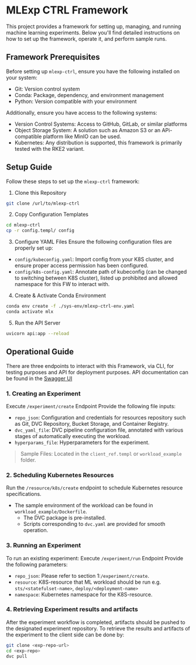 # MLExp CTRL Framework

This project provides a framework for setting up, managing, and running machine learning experiments. Below you'll find detailed instructions on how to set up the framework, operate it, and perform sample runs.

## Framework Prerequisites

Before setting up `mlexp-ctrl`, ensure you have the following installed on your system:

- Git: Version control system
- Conda: Package, dependency, and environment management
- Python: Version compatible with your environment

Additionally, ensure you have access to the following systems:

- Version Control Systems: Access to GitHub, GitLab, or similar platforms
- Object Storage System: A solution such as Amazon S3 or an APi-compatible platform like MinIO can be used.
- Kubernetes: Any distribution is supported, this framework is primarily tested with the RKE2 variant.

## Setup Guide

Follow these steps to set up the `mlexp-ctrl` framework:

1. Clone this Repository

```bash
git clone /url/to/mlexp-ctrl
```

2. Copy Configuration Templates

```bash
cd mlexp-ctrl
cp -r config.templ/ config
```

3. Configure YAML Files
Ensure the following configuration files are properly set up:
- `config/kubeconfig.yaml`: Import config from your K8S cluster, and ensure proper access permission has been configured.
- `config/k8s-config.yaml`: Annotate path of kubeconfig (can be changed to switching between K8S cluster), listed up prohibited and allowed namespace for this FW to interact with.

4. Create & Activate Conda Environment

```bash
conda env create -f ./sys-env/mlexp-ctrl-env.yaml
conda activate mlx
```

5. Run the API Server

```bash
uvicorn api:app --reload
```

## Operational Guide
There are three endpoints to interact with this Framework, via CLI, for testing purposes and API for deployment purposes.
API documentation can be found in the [Swagger UI](http://127.0.0.1:8000/docs#/)

### 1. Creating an Experiment

Execute `/experiment/create` Endpoint
Provide the following file inputs:
- `repo_json`: Configuration and credentials for resources repository such as Git, DVC Repository, Bucket Storage, and Container Registry.
- `dvc_yaml_file`: DVC pipeline configuration file, annotated with various stages of automatically executing the workload.
- `hyperparams_file`: Hyperparameters for the experiment.

> Sample Files: Located in the `client_ref.templ` or `workload_example` folder.

### 2. Scheduling Kubernetes Resources

Run the `/resource/k8s/create` endpoint to schedule Kubernetes resource specifications.
- The sample environment of the workload can be found in `workload_example/Dockerfile`.
    - The DVC package is pre-installed.
    - Scripts corresponding to `dvc.yaml` are provided for smooth operation.

### 3. Running an Experiment

To run an existing experiment:
Execute `/experiment/run` Endpoint
Provide the following parameters:
- `repo_json`: Please refer to section 1:`/experiment/create`.
- `resource`: K8S-resource that ML workload should be run e.g. `sts/<statefulset-name>`, `deploy/<deployment-name>`
- `namespace`: Kubernetes namespace for the K8S-resource.

### 4. Retrieving Experiment results and artifacts

After the experiment workflow is completed, artifacts should be pushed to the designated experiment repository.
To retrieve the results and artifacts of the experiment to the client side can be done by:

```bash
git clone <exp-repo-url>
cd <exp-repo>
dvc pull
```